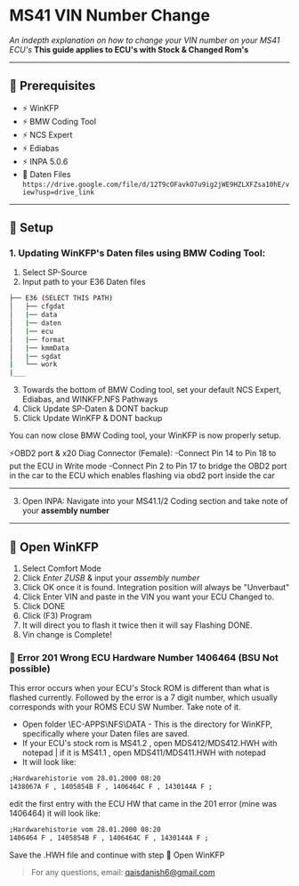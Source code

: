 
# MS41 VIN Number Change

*An indepth explanation on how to change your VIN number on your MS41 ECU's*
**This guide applies to ECU's with Stock & Changed Rom's**

---

## 🧰 Prerequisites

- ⚡ WinKFP
- ⚡ BMW Coding Tool
- ⚡ NCS Expert
- ⚡ Ediabas
- ⚡ INPA 5.0.6
- 🧾 Daten Files
`https://drive.google.com/file/d/12T9cOFavkO7u9ig2jWE9HZLXFZsa10hE/view?usp=drive_link`
---

## 🧪 Setup

### 1. Updating WinKFP's Daten files using BMW Coding Tool:
1. Select SP-Source
2. Input path to your E36 Daten files
```bash
├── E36 (SELECT THIS PATH)
│   ├── cfgdat
│   |── data
│   |── daten
│   |── ecu
│   |── format
│   |── kmmData
│   |── sgdat
|   └── work
|___
```
3. Towards the bottom of BMW Coding tool, set your default NCS Expert, Ediabas, and WINKFP.NFS Pathways
4. Click Update SP-Daten & DONT backup
5. Click Update WinKFP & DONT backup

You can now close BMW Coding tool, your WinKFP is now properly setup.

⚡OBD2 port & x20 Diag Connector (Female):
-Connect Pin 14 to Pin 18 to put the ECU in Write mode
-Connect Pin 2 to Pin 17 to bridge the OBD2 port in the car to the ECU which enables flashing via obd2 port inside the car

---
3. Open INPA:
Navigate into your MS41.1/2 Coding section and take note of your **assembly number**
---

## 🔹 Open WinKFP
1. Select Comfort Mode
2. Click *Enter ZUSB* & input your *assembly number*
3. Click OK once it is found. Integration position will always be "Unverbaut"
4. Click Enter VIN and paste in the VIN you want your ECU Changed to.
5. Click DONE
6. Click (F3) Program
7. It will direct you to flash it twice then it will say Flashing DONE.
8. Vin change is Complete!

### 🔸 Error 201 Wrong ECU Hardware Number 1406464 (BSU Not possible)
This error occurs when your ECU's Stock ROM is different than what is flashed currently. Followed by the error is a 7 digit number, which usually corresponds with your ROMS ECU SW Number. Take note of it.
- Open folder \EC-APPS\NFS\DATA - This is the directory for WinKFP, specifically where your Daten files are saved.
- If your ECU's stock rom is MS41.2 , open MDS412/MDS412.HWH with notepad | if it is MS41.1 , open MDS411/MDS411.HWH with notepad
- It will look like:
```bash
;Hardwarehistorie vom 28.01.2000 08:20
1438067A F , 1405854B F , 1406464C F , 1430144A F ;
```
edit the first entry with the ECU HW that came in the 201 error (mine was 1406464)
it will look like:
```bash
;Hardwarehistorie vom 28.01.2000 08:20
1406464 F , 1405854B F , 1406464C F , 1430144A F ;
```
Save the .HWH file and continue with step 🔹 Open WinKFP

> For any questions, email: qaisdanish6@gmail.com
